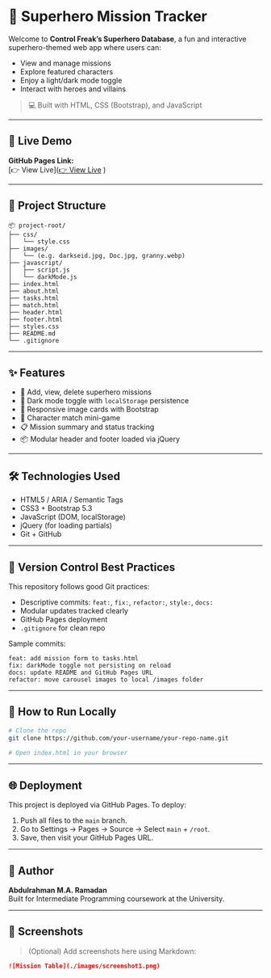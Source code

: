 # 🦸 Superhero Mission Tracker

Welcome to **Control Freak’s Superhero Database**, a fun and interactive superhero-themed web app where users can:
- View and manage missions
- Explore featured characters
- Enjoy a light/dark mode toggle
- Interact with heroes and villains

> 💻 Built with HTML, CSS (Bootstrap), and JavaScript

---

## 🚀 Live Demo

**GitHub Pages Link:**  
[👉 View Live]([👉 View Live](https://abudirrr.github.io/Superhero-Database/)
)

---

## 📁 Project Structure

```
📦 project-root/
├── css/
│   └── style.css
├── images/
│   └── (e.g. darkseid.jpg, Doc.jpg, granny.webp)
├── javascript/
│   ├── script.js
│   └── darkMode.js
├── index.html
├── about.html
├── tasks.html
├── match.html
├── header.html
├── footer.html
├── styles.css
├── README.md
└── .gitignore
```

---

## ✨ Features

- 📝 Add, view, delete superhero missions
- 🌙 Dark mode toggle with `localStorage` persistence
- 📸 Responsive image cards with Bootstrap
- 🧩 Character match mini-game
- 📋 Mission summary and status tracking
- 📦 Modular header and footer loaded via jQuery

---

## 🛠️ Technologies Used

- HTML5 / ARIA / Semantic Tags
- CSS3 + Bootstrap 5.3
- JavaScript (DOM, localStorage)
- jQuery (for loading partials)
- Git + GitHub

---

## 🧠 Version Control Best Practices

This repository follows good Git practices:
- Descriptive commits: `feat:`, `fix:`, `refactor:`, `style:`, `docs:`
- Modular updates tracked clearly
- GitHub Pages deployment
- `.gitignore` for clean repo

Sample commits:
```
feat: add mission form to tasks.html  
fix: darkMode toggle not persisting on reload  
docs: update README and GitHub Pages URL  
refactor: move carousel images to local /images folder  
```

---

## 🧪 How to Run Locally

```bash
# Clone the repo
git clone https://github.com/your-username/your-repo-name.git

# Open index.html in your browser
```

---

## 🌐 Deployment

This project is deployed via GitHub Pages. To deploy:

1. Push all files to the `main` branch.
2. Go to Settings → Pages → Source → Select `main` + `/root`.
3. Save, then visit your GitHub Pages URL.

---

## 🧠 Author

**Abdulrahman M.A. Ramadan**  
Built for Intermediate Programming coursework at the University.

---

## 📸 Screenshots

> (Optional) Add screenshots here using Markdown:
```md
![Mission Table](./images/screenshot1.png)
```
